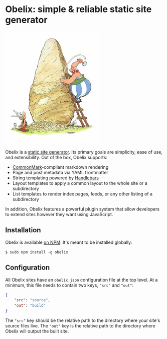 ---
---
# Obelix: simple & reliable static site generator

![obelix the gaul](images/obelix.jpg)

Obelix is a [static site generator](https://www.netlify.com/blog/2020/04/14/what-is-a-static-site-generator-and-3-ways-to-find-the-best-one/). Its primary goals are simplicity, ease of use, and extensibility. Out of the box, Obelix supports:

- [CommonMark](https://commonmark.org/)-compliant markdown rendering
- Page and post metadata via YAML frontmatter
- String templating powered by [Handlebars](https://handlebarsjs.com/)
- Layout templates to apply a common layout to the whole site or a subdirectory
- List templates to render index pages, feeds, or any other listing of a subdirectory

In addition, Obelix features a powerful plugin system that allow developers to extend sites however they want using JavaScript.

## Installation
Obelix is available [on NPM](npmjs.com/obelix). It's meant to be installed globally:

```
$ sudo npm install -g obelix
```

## Configuration
All Obelix sites have an `obelix.json` configuration file at the top level. At a minimum, this file needs to contain two keys, `"src"` and `"out"`:

```json
{
    "src": "source",
    "out": "build"
}
```

The `"src"` key should be the relative path to the directory where your site's source files live. The `"out"` key is the relative path to the directory where Obelix will output the built site.
